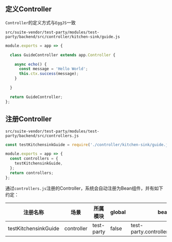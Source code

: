 ## 定义Controller

`Controller`的定义方式与`EggJS`一致

`src/suite-vendor/test-party/modules/test-party/backend/src/controller/kitchen-sink/guide.js`

``` javascript
module.exports = app => {

  class GuideController extends app.Controller {

    async echo() {
      const message = 'Hello World';
      this.ctx.success(message);
    }

  }

  return GuideController;
};
```

## 注册Controller

`src/suite-vendor/test-party/modules/test-party/backend/src/controllers.js`

``` javascript
const testKitchensinkGuide = require('./controller/kitchen-sink/guide.js');

module.exports = app => {
  const controllers = {
    testKitchensinkGuide,
  };
  return controllers;
};
```

通过`controllers.js`注册的Controller，系统会自动注册为Bean组件，并有如下约定：

|注册名称|场景|所属模块|global|beanFullName|
|--|--|--|--|--|
|testKitchensinkGuide|controller|test-party|false|test-party.controller.testKitchensinkGuide|
